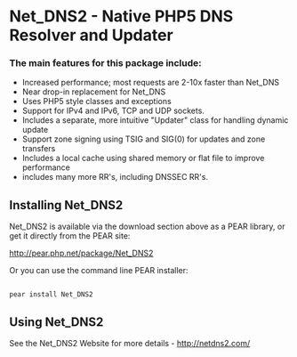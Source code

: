 # Net\_DNS2 - Native PHP5 DNS Resolver and Updater #

### The main features for this package include: ###

  * Increased performance; most requests are 2-10x faster than Net\_DNS
  * Near drop-in replacement for Net\_DNS
  * Uses PHP5 style classes and exceptions
  * Support for IPv4 and IPv6, TCP and UDP sockets.
  * Includes a separate, more intuitive "Updater" class for handling dynamic update
  * Support zone signing using TSIG and SIG(0) for updates and zone transfers
  * Includes a local cache using shared memory or flat file to improve performance
  * includes many more RR's, including DNSSEC RR's.


## Installing Net\_DNS2 ##

Net\_DNS2 is available via the download section above as a PEAR library, or get it directly from the PEAR site:

http://pear.php.net/package/Net_DNS2

Or you can use the command line PEAR installer:

```

pear install Net_DNS2

```


## Using Net\_DNS2 ##

See the Net\_DNS2 Website for more details - http://netdns2.com/

